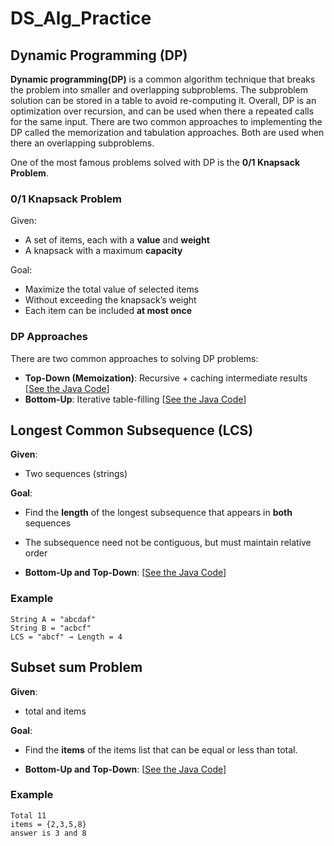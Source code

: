 # DS_Alg_Practice

## Dynamic Programming (DP)

**Dynamic programming(DP)** is a common algorithm technique that breaks the problem into smaller and overlapping subproblems. The subproblem solution can be stored in a table to avoid re-computing it. Overall, DP is an optimization over recursion, and can be used when there a repeated calls for the same input.
There are two common approaches to implementing the DP called the memorization and tabulation approaches. Both are used when there an overlapping subproblems.

One of the most famous problems solved with DP is the **0/1 Knapsack Problem**.

### 0/1 Knapsack Problem

Given:
- A set of items, each with a **value** and **weight**
- A knapsack with a maximum **capacity**

Goal:
- Maximize the total value of selected items
- Without exceeding the knapsack’s weight
- Each item can be included **at most once**

### DP Approaches

There are two common approaches to solving DP problems:

- **Top-Down (Memoization)**: Recursive + caching intermediate results [[See the Java Code](https://github.com/salemmohammed/DS_Alg_Practice/blob/main/Dynamic_Programming/Top_Down_DP.java)]
- **Bottom-Up**: Iterative table-filling [[See the Java Code](https://github.com/salemmohammed/DS_Alg_Practice/blob/main/Dynamic_Programming/BottomUP_DP.java)]



## Longest Common Subsequence (LCS)

**Given**:
- Two sequences (strings)

**Goal**:
- Find the **length** of the longest subsequence that appears in **both** sequences
- The subsequence need not be contiguous, but must maintain relative order

- **Bottom-Up and Top-Down**: [[See the Java Code](https://github.com/salemmohammed/DS_Alg_Practice/blob/main/Dynamic_Programming/LongestCommonSubsequence.java)]

### Example

```text
String A = "abcdaf"
String B = "acbcf"
LCS = "abcf" → Length = 4
```

## Subset sum Problem

**Given**:
- total and items

**Goal**:
- Find the **items** of the items list that can be equal or less than total.

- **Bottom-Up and Top-Down**: [[See the Java Code](https://github.com/salemmohammed/DS_Alg_Practice/blob/main/DP/SubsetSum.java)]

### Example

```text
Total 11
items = {2,3,5,8}
answer is 3 and 8
